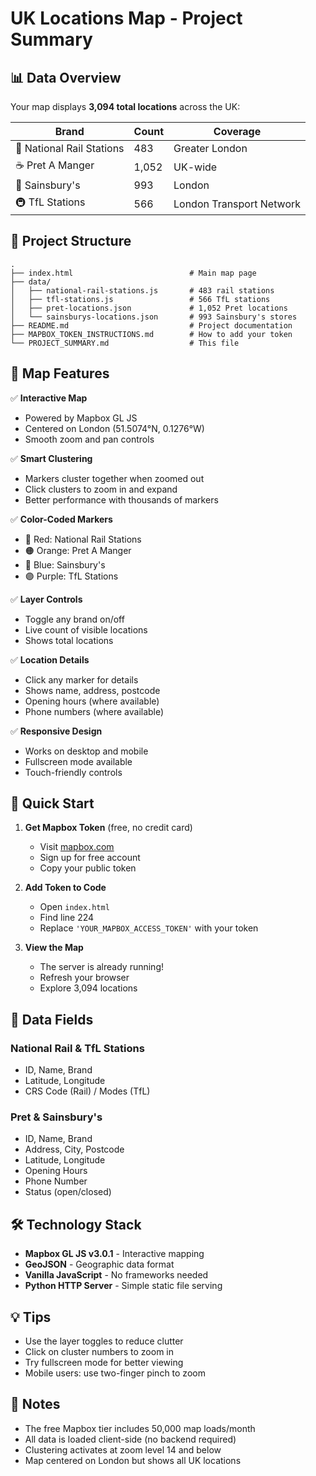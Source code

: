 # UK Locations Map - Project Summary

## 📊 Data Overview

Your map displays **3,094 total locations** across the UK:

| Brand | Count | Coverage |
|-------|-------|----------|
| 🚂 National Rail Stations | 483 | Greater London |
| ☕ Pret A Manger | 1,052 | UK-wide |
| 🛒 Sainsbury's | 993 | London |
| 🚇 TfL Stations | 566 | London Transport Network |

## 📁 Project Structure

```
.
├── index.html                          # Main map page
├── data/
│   ├── national-rail-stations.js       # 483 rail stations
│   ├── tfl-stations.js                 # 566 TfL stations
│   ├── pret-locations.json             # 1,052 Pret locations
│   └── sainsburys-locations.json       # 993 Sainsbury's stores
├── README.md                           # Project documentation
├── MAPBOX_TOKEN_INSTRUCTIONS.md        # How to add your token
└── PROJECT_SUMMARY.md                  # This file
```

## 🎨 Map Features

✅ **Interactive Map**
- Powered by Mapbox GL JS
- Centered on London (51.5074°N, 0.1276°W)
- Smooth zoom and pan controls

✅ **Smart Clustering**
- Markers cluster together when zoomed out
- Click clusters to zoom in and expand
- Better performance with thousands of markers

✅ **Color-Coded Markers**
- 🔴 Red: National Rail Stations
- 🟠 Orange: Pret A Manger
- 🔵 Blue: Sainsbury's
- 🟣 Purple: TfL Stations

✅ **Layer Controls**
- Toggle any brand on/off
- Live count of visible locations
- Shows total locations

✅ **Location Details**
- Click any marker for details
- Shows name, address, postcode
- Opening hours (where available)
- Phone numbers (where available)

✅ **Responsive Design**
- Works on desktop and mobile
- Fullscreen mode available
- Touch-friendly controls

## 🚀 Quick Start

1. **Get Mapbox Token** (free, no credit card)
   - Visit [mapbox.com](https://www.mapbox.com/)
   - Sign up for free account
   - Copy your public token

2. **Add Token to Code**
   - Open `index.html`
   - Find line 224
   - Replace `'YOUR_MAPBOX_ACCESS_TOKEN'` with your token

3. **View the Map**
   - The server is already running!
   - Refresh your browser
   - Explore 3,094 locations

## 📍 Data Fields

### National Rail & TfL Stations
- ID, Name, Brand
- Latitude, Longitude
- CRS Code (Rail) / Modes (TfL)

### Pret & Sainsbury's
- ID, Name, Brand
- Address, City, Postcode
- Latitude, Longitude
- Opening Hours
- Phone Number
- Status (open/closed)

## 🛠️ Technology Stack

- **Mapbox GL JS v3.0.1** - Interactive mapping
- **GeoJSON** - Geographic data format
- **Vanilla JavaScript** - No frameworks needed
- **Python HTTP Server** - Simple static file serving

## 💡 Tips

- Use the layer toggles to reduce clutter
- Click on cluster numbers to zoom in
- Try fullscreen mode for better viewing
- Mobile users: use two-finger pinch to zoom

## 📝 Notes

- The free Mapbox tier includes 50,000 map loads/month
- All data is loaded client-side (no backend required)
- Clustering activates at zoom level 14 and below
- Map centered on London but shows all UK locations
